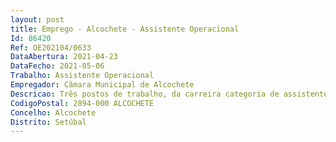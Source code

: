 ```yaml
--- 
layout: post
title: Emprego - Alcochete - Assistente Operacional
Id: 86420
Ref: OE202104/0633
DataAbertura: 2021-04-23
DataFecho: 2021-05-06
Trabalho: Assistente Operacional
Empregador: Câmara Municipal de Alcochete
Descricao: Três postos de trabalho, da carreira categoria de assistente operacional, área de educação   As funções a desempenhar pelos candidatos estão enquadradas em diretivas gerais bem definidas e passam por contribuir para o bem estar e segurança dos alunos, auxiliar todos os intervenientes no processo educativo na organização, realização e desenvolvimento regular das atividades. Execução de tarefas de apoio elementares, como a higienização dos utensílios e equipamentos, espaço físico. Identificação de situações de carência ou de necessidade de intervenção urgente. Respeitar a natureza confidencial da informação relativa aos alunos e respetivos familiares, acolhimento e entrega de alunos e apoio durante a refeição, almoço e lanche. Os candidatos devem possuir o seguinte perfil e competências. Saber trabalhar em equipa, relacionar se com as crianças e profissionais de outras áreas. Possuir a capacidade de desenvolver tarefas em situações de pressão e contrariedade. Saber seguir as orientações dadas pelo docente e interpretar as necessidades das crianças. Confortar as crianças favorecendo o desenvolvimento de um ambiente securizante. Apoiar as crianças no desenvolvimento das suas autonomias de vida, como a higiene pessoal, alimentação e relacionamento interpessoal
CodigoPostal: 2894-000 ALCOCHETE
Concelho: Alcochete
Distrito: Setúbal
--- 
```

